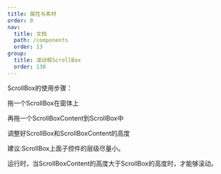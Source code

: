 ```yaml
---
title: 属性与素材
order: 0
nav:
  title: 文档
  path: /components
  order: 13
group:
  title: 滚动框ScrollBox
  order: 130
---
```


ScrollBox的使用步骤：  

拖一个ScrollBox在窗体上  

再拖一个ScrollBoxContent到ScrollBox中  

调整好ScrollBox和ScrollBoxContent的高度  

建议:ScrollBox上面子控件的层级尽量小。  

运行时，当ScrollBoxContent的高度大于ScrollBox的高度时，才能够滚动。  







